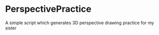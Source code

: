 # PerspectivePractice
A simple script which generates 3D perspective drawing practice for my sister
